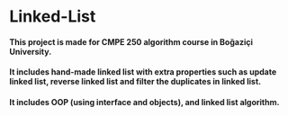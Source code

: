 # Linked-List
#### This project is made for CMPE 250 algorithm course in Boğaziçi University.
#### It includes hand-made linked list with extra properties such as update linked list, reverse linked list and filter the duplicates in linked list.
#### It includes OOP (using interface and objects), and linked list algorithm.
